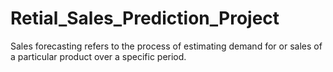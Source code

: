 # Retial_Sales_Prediction_Project
Sales forecasting refers to the process of estimating demand for or sales of a particular product over a specific period.

